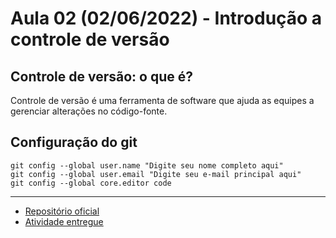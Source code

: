 # Aula 02 (02/06/2022) - Introdução a controle de versão

## Controle de versão: o que é?

Controle de versão é uma ferramenta de software que ajuda as equipes a gerenciar alterações no código-fonte.

## Configuração do git

```
git config --global user.name "Digite seu nome completo aqui"
git config --global user.email "Digite seu e-mail principal aqui"
git config --global core.editor code
```

---

- [Repositório oficial](https://github.com/wssantanna/mercado-eletr-nico-0522cdmencn01bred/blob/main/02/README.md)
- [Atividade entregue](https://github.com/amandacbarreto/aula02_introducao-a-controle-de-versao)
